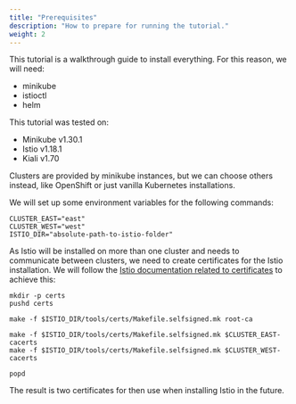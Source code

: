 ```yaml
---
title: "Prerequisites"
description: "How to prepare for running the tutorial."
weight: 2
---
```


This tutorial is a walkthrough guide to install everything. For this reason, we will need:

* minikube
* istioctl
* helm

This tutorial was tested on:

* Minikube v1.30.1
* Istio v1.18.1
* Kiali v1.70

Clusters are provided by minikube instances, but we can choose others instead, like OpenShift or just vanilla Kubernetes installations.

We will set up some environment variables for the following commands:

```
CLUSTER_EAST="east"
CLUSTER_WEST="west"
ISTIO_DIR="absolute-path-to-istio-folder"
```

As Istio will be installed on more than one cluster and needs to communicate between clusters, we need to create certificates for the Istio installation. We will follow the [Istio documentation related to certificates](https://istio.io/latest/docs/tasks/security/cert-management/plugin-ca-cert/) to achieve this:

```
mkdir -p certs
pushd certs

make -f $ISTIO_DIR/tools/certs/Makefile.selfsigned.mk root-ca

make -f $ISTIO_DIR/tools/certs/Makefile.selfsigned.mk $CLUSTER_EAST-cacerts
make -f $ISTIO_DIR/tools/certs/Makefile.selfsigned.mk $CLUSTER_WEST-cacerts

popd
```

The result is two certificates for then use when installing Istio in the future.
